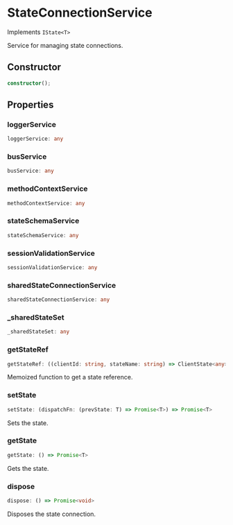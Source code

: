 # StateConnectionService

Implements `IState<T>`

Service for managing state connections.

## Constructor

```ts
constructor();
```

## Properties

### loggerService

```ts
loggerService: any
```

### busService

```ts
busService: any
```

### methodContextService

```ts
methodContextService: any
```

### stateSchemaService

```ts
stateSchemaService: any
```

### sessionValidationService

```ts
sessionValidationService: any
```

### sharedStateConnectionService

```ts
sharedStateConnectionService: any
```

### _sharedStateSet

```ts
_sharedStateSet: any
```

### getStateRef

```ts
getStateRef: ((clientId: string, stateName: string) => ClientState<any>) & IClearableMemoize<string> & IControlMemoize<string, ClientState<any>>
```

Memoized function to get a state reference.

### setState

```ts
setState: (dispatchFn: (prevState: T) => Promise<T>) => Promise<T>
```

Sets the state.

### getState

```ts
getState: () => Promise<T>
```

Gets the state.

### dispose

```ts
dispose: () => Promise<void>
```

Disposes the state connection.
